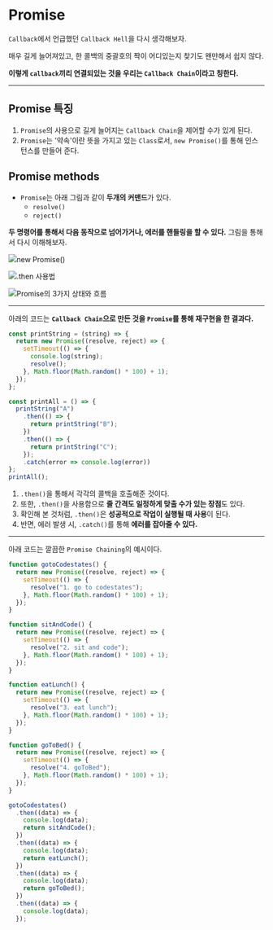 # Promise

`Callback`에서 언급했던 `Callback Hell`을 다시 생각해보자.

매우 길게 늘어져있고, 한 콜백의 중괄호의 짝이 어디있는지 찾기도 왠만해서 쉽지 않다.

**이렇게 `callback`끼리 연결되있는 것을 우리는 `Callback Chain`이라고 칭한다.**

---

## Promise 특징

1. `Promise`의 사용으로 길게 늘어지는 `Callback Chain`을 제어할 수가 있게 된다.
2. `Promise`는 '약속'이란 뜻을 가지고 있는 `Class`로서, `new Promise()`를 통해 인스턴스를 만들어 준다.

## Promise methods

- `Promise`는 아래 그림과 같이 **두개의 커맨드**가 있다.
  - `resolve()`
  - `reject()`

**두 명령어를 통해서 다음 동작으로 넘어가거나, 에러를 핸들링을 할 수 있다.**
그림을 통해서 다시 이해해보자.

<img src= 'https://media.vlpt.us/images/neoera1346/post/faec2089-3cea-472b-9968-9ab88c99c1d2/image.png'>new Promise()</img>

<img src= 'https://media.vlpt.us/images/neoera1346/post/eaba76cc-e694-4141-a03c-3ca5fd20fb27/image.png'>.then 사용법</img>

<img src= 'https://media.vlpt.us/images/neoera1346/post/7c9a3d62-8b2e-46b0-8fd4-3f0276524098/image.png'>Promise의 3가지 상태와 흐름</img>

---

아래의 코드는 **`Callback Chain`으로 만든 것을 `Promise`를 통해 재구현을 한 결과다.**

```js
const printString = (string) => {
  return new Promise((resolve, reject) => {
    setTimeout(() => {
      console.log(string);
      resolve();
    }, Math.floor(Math.random() * 100) + 1);
  });
};

const printAll = () => {
  printString("A")
    .then(() => {
      return printString("B");
    })
    .then(() => {
      return printString("C");
    });
    .catch(error => console.log(error))
};
printAll();
```

1. `.then()`을 통해서 각각의 콜백을 호출해준 것이다.
2. 또한, `.then()`을 사용함으로 **줄 간격도 일정하게 맞출 수가 있는 장점**도 있다.
3. 확인해 본 것처럼, `.then()`은 **성공적으로 작업이 실행될 때 사용**이 된다.
4. 반면, 에러 발생 시, `.catch()`를 통해 **에러를 잡아줄 수 있다.**

---

아래 코드는 깔끔한 `Promise Chaining`의 예시이다.

```js
function gotoCodestates() {
  return new Promise((resolve, reject) => {
    setTimeout(() => {
      resolve("1. go to codestates");
    }, Math.floor(Math.random() * 100) + 1);
  });
}

function sitAndCode() {
  return new Promise((resolve, reject) => {
    setTimeout(() => {
      resolve("2. sit and code");
    }, Math.floor(Math.random() * 100) + 1);
  });
}

function eatLunch() {
  return new Promise((resolve, reject) => {
    setTimeout(() => {
      resolve("3. eat lunch");
    }, Math.floor(Math.random() * 100) + 1);
  });
}

function goToBed() {
  return new Promise((resolve, reject) => {
    setTimeout(() => {
      resolve("4. goToBed");
    }, Math.floor(Math.random() * 100) + 1);
  });
}

gotoCodestates()
  .then((data) => {
    console.log(data);
    return sitAndCode();
  })
  .then((data) => {
    console.log(data);
    return eatLunch();
  })
  .then((data) => {
    console.log(data);
    return goToBed();
  })
  .then((data) => {
    console.log(data);
  });
```
